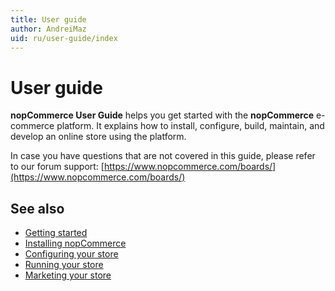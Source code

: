 ```yaml
---
title: User guide
author: AndreiMaz
uid: ru/user-guide/index
---
```

# User guide

**nopCommerce User Guide** helps you get started with the **nopCommerce** e-commerce platform. It explains how to install, configure, build, maintain, and develop an online store using the platform.

In case you have questions that are not covered in this guide, please refer to our forum support: [https://www.nopcommerce.com/boards/](https://www.nopcommerce.com/boards/)

## See also

* [Getting started](xref:ru/user-guide/getting-started)
* [Installing nopCommerce](xref:ru/user-guide/installing/index)
* [Configuring your store](xref:ru/user-guide/configuring/index)
* [Running your store](xref:ru/user-guide/running/index)
* [Marketing your store](xref:ru/user-guide/marketing/index)
